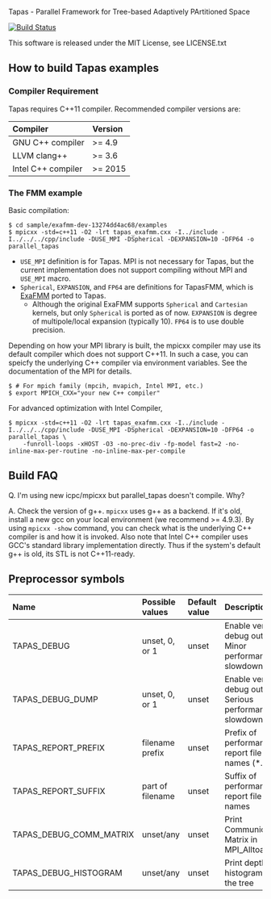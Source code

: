 Tapas - Parallel Framework for Tree-based Adaptively PArtitioned Space

[![Build Status](https://travis-ci.org/keisukefukuda/tapas.svg?branch=master)](https://travis-ci.org/keisukefukuda/tapas)

This software is released under the MIT License, see LICENSE.txt

## How to build Tapas examples

### Compiler Requirement

Tapas requires C++11 compiler. Recommended compiler versions are:

|Compiler               | Version |
|:----------------------|:--------|
|GNU C++ compiler       | >= 4.9  |
|LLVM clang++           | >= 3.6  |
|Intel C++ compiler     | >= 2015 |


### The FMM example 

Basic compilation:

    $ cd sample/exafmm-dev-13274dd4ac68/examples
    $ mpicxx -std=c++11 -O2 -lrt tapas_exafmm.cxx -I../include -I../../../cpp/include -DUSE_MPI -DSpherical -DEXPANSION=10 -DFP64 -o parallel_tapas

* `USE_MPI` definition is for Tapas. MPI is not necessary for Tapas, but the current implementation does not support compiling without MPI and `USE_MPI` macro.
* `Spherical`, `EXPANSION`, and `FP64` are definitions for TapasFMM, which is [ExaFMM](https://github.com/exafmm/exafmm) ported to Tapas. 
   * Although the original ExaFMM supports `Spherical` and `Cartesian` kernels, but only `Spherical` is ported as of now. `EXPANSION` is degree of multipole/local expansion (typically 10). `FP64` is to use double precision.

Depending on how your MPI library is built, the mpicxx compiler may use its default compiler which does not support C++11.
In such a case, you can speicfy the underlying C++ compiler via environment variables. See the documentation of the MPI for details.

    $ # For mpich family (mpcih, mvapich, Intel MPI, etc.)
    $ export MPICH_CXX="your new C++ compiler"
    
For advanced optimization with Intel Compiler,

    $ mpicxx -std=c++11 -O2 -lrt tapas_exafmm.cxx -I../include -I../../../cpp/include -DUSE_MPI -DSpherical -DEXPANSION=10 -DFP64 -o parallel_tapas \
        -funroll-loops -xHOST -O3 -no-prec-div -fp-model fast=2 -no-inline-max-per-routine -no-inline-max-per-compile 
        
## Build FAQ

Q. I'm using new icpc/mpicxx but parallel_tapas doesn't compile. Why?

A. Check the version of g++. `mpicxx` uses g++ as a backend. If it's old, install a new gcc on your local environment (we recommend >= 4.9.3). By using `mpicxx -show` command, you can check what is the underlying C++ compiler is and how it is invoked. Also note that Intel C++ compiler uses GCC's standard library implementation directly. Thus if the system's default g++ is old, its STL is not C++11-ready. 
    
## Preprocessor symbols

|Name                   | Possible values  | Default value | Description                                               |
|:----------------------|:-----------------|:--------------|:----------------------------------------------------------|
|TAPAS_DEBUG            | unset, 0, or 1   | unset         | Enable verbose debug output. Minor performance slowdown   |
|TAPAS_DEBUG_DUMP       | unset, 0, or 1   | unset         | Enable verbose debug output. Serious performance slowdown |
|TAPAS_REPORT_PREFIX    | filename prefix  | unset         | Prefix of performance report file names (*.csv)           |
|TAPAS_REPORT_SUFFIX    | part of filename | unset         | Suffix of performance report file names                   |
|TAPAS_DEBUG_COMM_MATRIX| unset/any        | unset         | Print Communication Matrix in MPI_Alltoallv()             |
|TAPAS_DEBUG_HISTOGRAM  | unset/any        | unset         | Print depth histogram of the tree                         |

